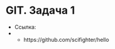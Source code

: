 <h1>GIT. Задача 1</h1>
    <ul>
        <li>
            Ссылка:
        </li>
        <li>
            <ul type = 'circle'>
                <li>
                    https://github.com/scifighter/hello
                </li>
            </ul>
        </li>
    </ul>